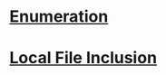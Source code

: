 # [Enumeration](https://github.com/PinkDraconian/InfoSecCheatSheets/blob/master/windows/enumeration.md)
# [Local File Inclusion](https://github.com/PinkDraconian/InfoSecCheatSheets/blob/master/windows/local%20file%20inclusion.md)
